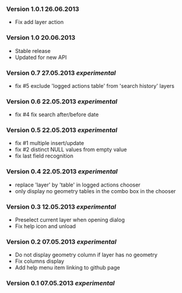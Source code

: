 
### Version 1.0.1 26.06.2013

* Fix add layer action

### Version 1.0 20.06.2013

* Stable release
* Updated for new API

### Version 0.7 27.05.2013 _experimental_

* fix #5 exclude 'logged actions table' from 'search history' layers

### Version 0.6 22.05.2013 _experimental_

* fix #4 fix search after/before date

### Version 0.5 22.05.2013 _experimental_

* fix #1 multiple insert/update
* fix #2 distinct NULL values from empty value
* fix last field recognition

### Version 0.4 22.05.2013 _experimental_

* replace 'layer' by 'table' in logged actions chooser
* only display no geometry tables in the combo box in the chooser

### Version 0.3 12.05.2013 _experimental_

* Preselect current layer when opening dialog
* Fix help icon and unload

### Version 0.2 07.05.2013 _experimental_

* Do not display geometry column if layer has no geometry
* Fix columns display
* Add help menu item linking to github page

### Version 0.1 07.05.2013 _experimental_
